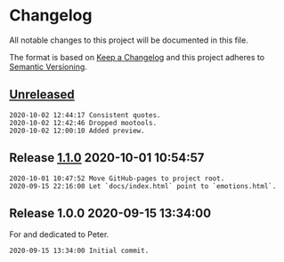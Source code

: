 # Changelog

All notable changes to this project will be documented in this file.

The format is based on [Keep a Changelog](http://keepachangelog.com/en/1.0.0/)
and this project adheres to [Semantic Versioning](http://semver.org/spec/v2.0.0.html).

## [Unreleased]

```
2020-10-02 12:44:17 Consistent quotes.
2020-10-02 12:42:46 Dropped mootools.
2020-10-02 12:00:10 Added preview.
```

## Release [1.1.0] 2020-10-01 10:54:57

```
2020-10-01 10:47:52 Move GitHub-pages to project root.
2020-09-15 22:16:00 Let `docs/index.html` point to `emotions.html`.
```

## Release 1.0.0 2020-09-15 13:34:00

For and dedicated to Peter.

```
2020-09-15 13:34:00 Initial commit.
```

[Unreleased]: https://github.com/xyzzy/emotions/compare/v1.1.0...HEAD
[1.1.0]: https://github.com/xyzzy/emotions/compare/v1.0.0...v1.1.0
